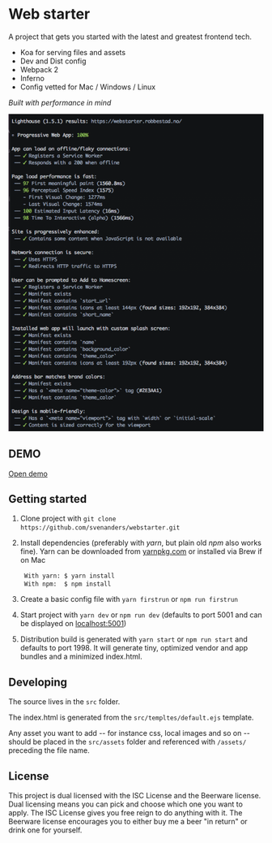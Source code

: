 # Web starter

A project that gets you started with the latest and greatest frontend tech.

* Koa for serving files and assets
* Dev and Dist config
* Webpack 2 
* Inferno
* Config vetted for Mac / Windows / Linux

*Built with performance in mind*

![(100/100 PWA](promo/lighthouse.png)

## DEMO

[Open demo](https://webstarter.robbestad.no)


## Getting started

1. Clone project with ```git clone https://github.com/svenanders/webstarter.git```

2. Install dependencies (preferably with *yarn*, but plain old *npm* also works fine).    Yarn can be downloaded from [yarnpkg.com](https://yarnpkg.com/lang/en/) or installed via Brew if on Mac
       
        With yarn: $ yarn install
        With npm:  $ npm install

3. Create a basic config file with ```yarn firstrun``` or ```npm run firstrun```  
    
3. Start project with ```yarn dev``` or ```npm run dev```   (defaults to port 5001 and can be displayed on [localhost:5001](http://localhost:5001))

4. Distribution build is generated with ```yarn start``` or ```npm run start``` and defaults to port 1998. It will generate tiny, optimized vendor and app bundles and a minimized index.html.

## Developing

The source lives in the ```src``` folder.

The index.html is generated from the ```src/templtes/default.ejs``` template.

Any asset you want to add -- for instance css, local images and so on -- should be placed in the ```src/assets``` folder and 
referenced with ```/assets/``` preceding the file name.

## License

This project is dual licensed with the ISC License and the Beerware license.
Dual licensing means you can pick and choose which one you want to apply. The ISC License gives you free reign to 
do anything with it. The Beerware license encourages you to either buy me a beer "in return" or drink one for yourself. 


